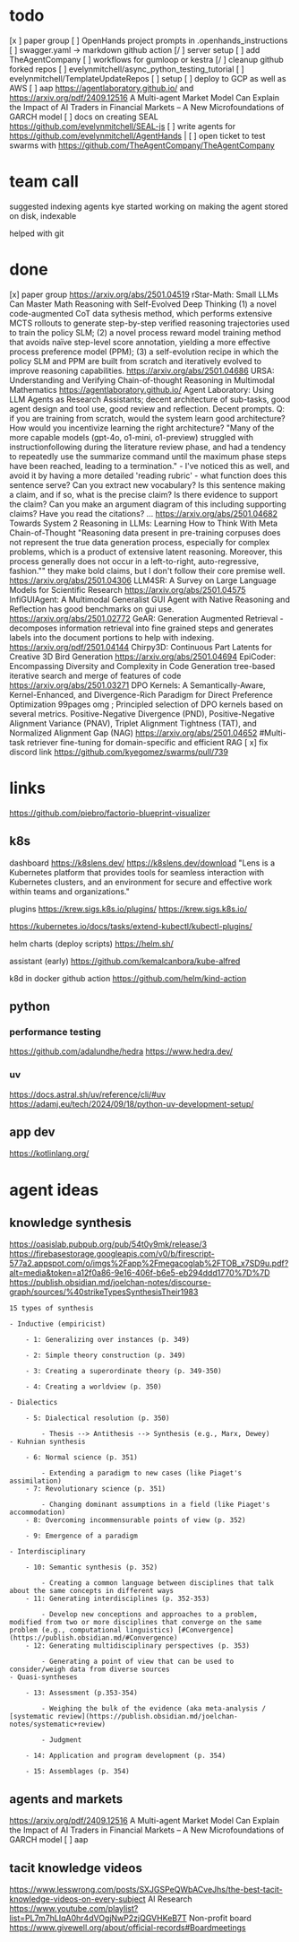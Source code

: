 # todo
[x ] paper group 
[ ] OpenHands project prompts in .openhands_instructions
[ ] swagger.yaml -> markdown github action
[/ ] server setup
[ ] add TheAgentCompany
[ ] workflows for gumloop or kestra
[/ ] cleanup github forked repos
[ ] evelynmitchell/async_python_testing_tutorial
[ ] evelynmitchell/TemplateUpdateRepos
[ ] setup
[ ] deploy to GCP as well as AWS
[ ] aap https://agentlaboratory.github.io/ and https://arxiv.org/pdf/2409.12516 A Multi-agent Market Model Can Explain the Impact of AI Traders in Financial Markets – A New Microfoundations of GARCH model
[ ] docs on creating SEAL https://github.com/evelynmitchell/SEAL-js
[ ] write agents for https://github.com/evelynmitchell/AgentHands |
[ ] open ticket to test swarms with https://github.com/TheAgentCompany/TheAgentCompany

# team call
suggested indexing agents
  kye started working on making the agent stored on disk, indexable

helped with git

# done
[x] paper group
https://arxiv.org/abs/2501.04519 rStar-Math: Small LLMs Can Master Math Reasoning with Self-Evolved Deep Thinking (1) a novel code-augmented CoT data sythesis method, which performs extensive
MCTS rollouts to generate step-by-step verified reasoning trajectories used to train
the policy SLM; (2) a novel process reward model training method that avoids naïve
step-level score annotation, yielding a more effective process preference model
(PPM); (3) a self-evolution recipe in which the policy SLM and PPM are built
from scratch and iteratively evolved to improve reasoning capabilities.
https://arxiv.org/abs/2501.04686 URSA: Understanding and Verifying Chain-of-thought Reasoning in Multimodal Mathematics 
https://agentlaboratory.github.io/ Agent Laboratory: Using LLM Agents as Research Assistants; decent architecture of sub-tasks, good agent design and tool use, good review and reflection. Decent prompts. Q: if you are training from scratch, would the system learn good architecture? How would you incentivize learning the right architecture? "Many of the more capable models (gpt-4o, o1-mini, o1-preview) struggled with instructionfollowing during the literature review phase, and had a tendency to repeatedly use the summarize
command until the maximum phase steps have been reached, leading to a termination." - I've noticed this as well, and avoid it by having a more detailed 'reading rubric' - what function does this sentence serve? Can you extract new vocabulary? Is this sentence making a claim, and if so, what is the precise claim? Is there evidence to support the claim? Can you make an argument diagram of this including supporting claims? Have you read the citations? ...
https://arxiv.org/abs/2501.04682 Towards System 2 Reasoning in LLMs: Learning How to Think With Meta Chain-of-Thought "Reasoning data present in pre-training corpuses does not represent the true data generation
process, especially for complex problems, which is a product of extensive latent reasoning.
Moreover, this process generally does not occur in a left-to-right, auto-regressive, fashion."" they make bold claims, but  I don't follow their core premise well.
https://arxiv.org/abs/2501.04306 LLM4SR: A Survey on Large Language Models for Scientific Research
https://arxiv.org/abs/2501.04575 InfiGUIAgent: A Multimodal Generalist GUI Agent with Native Reasoning and Reflection has good benchmarks on gui use.
https://arxiv.org/abs/2501.02772 GeAR: Generation Augmented Retrieval - decomposes information retrieval into fine grained steps and generates labels into the document portions to help with indexing.
https://arxiv.org/pdf/2501.04144 Chirpy3D: Continuous Part Latents for Creative 3D Bird Generation
https://arxiv.org/abs/2501.04694 EpiCoder: Encompassing Diversity and Complexity in Code Generation tree-based iterative search and merge of features of code
https://arxiv.org/abs/2501.03271  DPO Kernels: A Semantically-Aware, Kernel-Enhanced, and Divergence-Rich Paradigm for Direct Preference Optimization 99pages omg ; Principled selection of DPO kernels based on several metrics. Positive-Negative
Divergence (PND), Positive-Negative Alignment
Variance (PNAV), Triplet Alignment Tightness (TAT), and Normalized Alignment Gap
(NAG)
https://arxiv.org/abs/2501.04652 #Multi-task retriever fine-tuning for domain-specific and efficient RAG
[ x] fix discord link https://github.com/kyegomez/swarms/pull/739
# links

https://github.com/piebro/factorio-blueprint-visualizer

## k8s
dashboard https://k8slens.dev/ https://k8slens.dev/download "Lens is a Kubernetes platform that provides tools for seamless interaction with Kubernetes clusters, and an environment for secure and effective work within teams and organizations."

plugins https://krew.sigs.k8s.io/plugins/
https://krew.sigs.k8s.io/

https://kubernetes.io/docs/tasks/extend-kubectl/kubectl-plugins/

helm charts (deploy scripts) https://helm.sh/

assistant (early) https://github.com/kemalcanbora/kube-alfred

k8d in docker github action https://github.com/helm/kind-action

## python

### performance testing
https://github.com/adalundhe/hedra https://www.hedra.dev/

### uv
https://docs.astral.sh/uv/reference/cli/#uv
https://adamj.eu/tech/2024/09/18/python-uv-development-setup/

## app dev
https://kotlinlang.org/

# agent ideas

## knowledge synthesis
https://oasislab.pubpub.org/pub/54t0y9mk/release/3
https://firebasestorage.googleapis.com/v0/b/firescript-577a2.appspot.com/o/imgs%2Fapp%2Fmegacoglab%2FTOB_x7SD9u.pdf?alt=media&token=a12f0a86-9e16-406f-b6e5-eb294ddd1770%7D%7D
https://publish.obsidian.md/joelchan-notes/discourse-graph/sources/%40strikeTypesSynthesisTheir1983

```
15 types of synthesis

- Inductive (empiricist)
    
    - 1: Generalizing over instances (p. 349)
        
    - 2: Simple theory construction (p. 349)
        
    - 3: Creating a superordinate theory (p. 349-350)
        
    - 4: Creating a worldview (p. 350)
        
- Dialectics
    
    - 5: Dialectical resolution (p. 350)
        
        - Thesis --> Antithesis --> Synthesis (e.g., Marx, Dewey)
- Kuhnian synthesis
    
    - 6: Normal science (p. 351)
        
        - Extending a paradigm to new cases (like Piaget's assimilation)
    - 7: Revolutionary science (p. 351)
        
        - Changing dominant assumptions in a field (like Piaget's accommodation)
    - 8: Overcoming incommensurable points of view (p. 352)
        
    - 9: Emergence of a paradigm
        
- Interdisciplinary
    
    - 10: Semantic synthesis (p. 352)
        
        - Creating a common language between disciplines that talk about the same concepts in different ways
    - 11: Generating interdisciplines (p. 352-353)
        
        - Develop new conceptions and approaches to a problem, modified from two or more disciplines that converge on the same problem (e.g., computational linguistics) [#Convergence](https://publish.obsidian.md/#Convergence)
    - 12: Generating multidisciplinary perspectives (p. 353)
        
        - Generating a point of view that can be used to consider/weigh data from diverse sources
- Quasi-syntheses
    
    - 13: Assessment (p.353-354)
        
        - Weighing the bulk of the evidence (aka meta-analysis / [systematic review](https://publish.obsidian.md/joelchan-notes/systematic+review)
            
        - Judgment
            
    - 14: Application and program development (p. 354)
        
    - 15: Assemblages (p. 354)
```

##  agents and markets
https://arxiv.org/pdf/2409.12516 A Multi-agent Market Model Can Explain the Impact of AI Traders in Financial Markets – A New Microfoundations of GARCH model
 [ ] aap

## tacit knowledge videos
https://www.lesswrong.com/posts/SXJGSPeQWbACveJhs/the-best-tacit-knowledge-videos-on-every-subject
AI Research https://www.youtube.com/playlist?list=PL7m7hLIqA0hr4dVOgjNwP2zjQGVHKeB7T
Non-profit board https://www.givewell.org/about/official-records#Boardmeetings